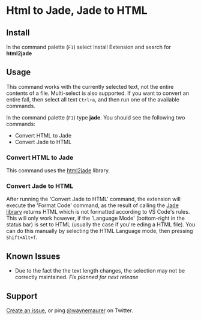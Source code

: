 # Html to Jade, Jade to HTML

## Install

In the command palette (`F1`) select Install Extension and search for **html2jade**

## Usage

This command works with the currently selected text, not the entire contents of a file. Multi-select is also supported. If you want to convert an entire fall, then select all text `Ctrl+a`, and then run one of the available commands.

In the command palette (`F1`) type **jade**. You should see the following two commands:
* Convert HTML to Jade
* Convert Jade to HTML

### Convert HTML to Jade

This command uses the [html2jade](https://github.com/donpark/html2jade) library.

### Convert Jade to HTML

After running the 'Convert Jade to HTML' command, the extension will execute the 'Format Code' command, as the result of calling the [Jade library](https://github.com/jadejs/jade) returns HTML which is not formatted according to VS Code's rules. This will only work however, if the 'Language Mode' (bottom-right in the status bar) is set to HTML (usually the case if you're eding a HTML file). You can do this manually by selecting the HTML Language mode, then pressing `Shift+Alt+f`.

## Known Issues

* Due to the fact the the text length changes, the selection may not be correctly maintained. *Fix planned for next release*

## Support

[Create an issue](https://github.com/wmaurer/vscode-html2jade/issues), or ping [@waynemaurer](https://twitter.com/waynemaurer) on Twitter.
